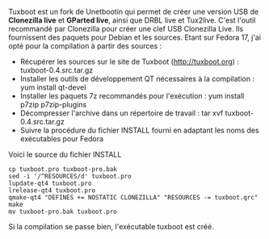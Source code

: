 <!-- title: Compilation de Tuxboot sur Fedora 17 -->
<!-- category: GNU/Linux -->
<!-- tag: planet -->

Tuxboot est un fork de Unetbootin qui permet de créer une version USB de
**Clonezilla live** et **GParted live**, <!-- more -->ainsi que DRBL live et Tux2live. C'est
l'outil recommandé par Clonezilla pour créer une clef USB Clonezilla Live. Ils
fournissent des paquets pour Debian et les sources. Etant sur Fedora 17, j'ai
opté pour la compilation à partir des sources :

*    Récupérer les sources sur le site de Tuxboot (http://tuxboot.org) :
tuxboot-0.4.src.tar.gz
*    Installer les outils de développement QT nécessaires à la compilation : yum
install qt-devel
*    Installer les paquets 7z recommandés pour l'exécution : yum install p7zip
p7zip-plugins
*    Décompresser l'archive dans un répertoire de travail : tar xvf
tuxboot-0.4.src.tar.gz
*    Suivre la procédure du fichier INSTALL fourni en adaptant les noms des
exécutables pour Fedora

Voici le source du fichier INSTALL

``` shell
cp tuxboot.pro tuxboot-pro.bak
sed -i '/^RESOURCES/d' tuxboot.pro
lupdate-qt4 tuxboot.pro
lrelease-qt4 tuxboot.pro
qmake-qt4 "DEFINES += NOSTATIC CLONEZILLA" "RESOURCES -= tuxboot.qrc"
make
mv tuxboot-pro.bak tuxboot.pro
```  

Si la compilation se passe bien, l'exécutable tuxboot est créé.
